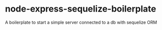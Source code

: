 # node-express-sequelize-boilerplate
A boilerplate to start a simple server connected to a db with sequelize ORM
